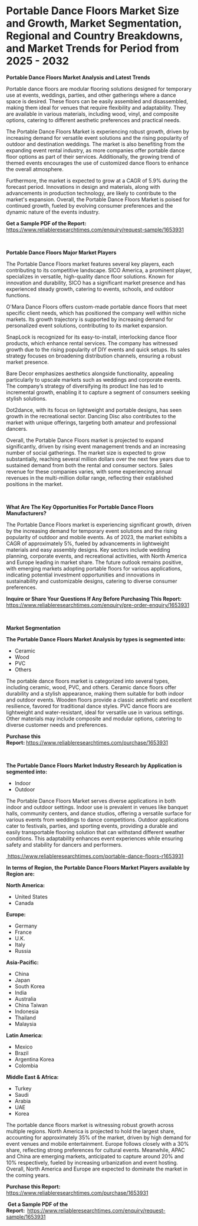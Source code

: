 <p><h1>Portable Dance Floors Market Size and Growth, Market Segmentation, Regional and Country Breakdowns, and Market Trends for Period from 2025 -  2032</h1></p><p><strong>Portable Dance Floors Market Analysis and Latest Trends</strong></p>
<p><p>Portable dance floors are modular flooring solutions designed for temporary use at events, weddings, parties, and other gatherings where a dance space is desired. These floors can be easily assembled and disassembled, making them ideal for venues that require flexibility and adaptability. They are available in various materials, including wood, vinyl, and composite options, catering to different aesthetic preferences and practical needs.</p><p>The Portable Dance Floors Market is experiencing robust growth, driven by increasing demand for versatile event solutions and the rising popularity of outdoor and destination weddings. The market is also benefiting from the expanding event rental industry, as more companies offer portable dance floor options as part of their services. Additionally, the growing trend of themed events encourages the use of customized dance floors to enhance the overall atmosphere.</p><p>Furthermore, the market is expected to grow at a CAGR of 5.9% during the forecast period. Innovations in design and materials, along with advancements in production technology, are likely to contribute to the market's expansion. Overall, the Portable Dance Floors Market is poised for continued growth, fueled by evolving consumer preferences and the dynamic nature of the events industry.</p></p>
<p><strong>Get a Sample PDF of the Report:&nbsp;</strong> <a href="https://www.reliableresearchtimes.com/enquiry/request-sample/1653931?utm_campaign=3678&utm_medium=2&utm_source=Github&utm_content=ia&utm_term=18042025&utm_id=portable-dance-floors">https://www.reliableresearchtimes.com/enquiry/request-sample/1653931</a></p>
<p>&nbsp;</p>
<p><strong>Portable Dance Floors Major Market Players</strong></p>
<p><p>The Portable Dance Floors market features several key players, each contributing to its competitive landscape. SICO America, a prominent player, specializes in versatile, high-quality dance floor solutions. Known for innovation and durability, SICO has a significant market presence and has experienced steady growth, catering to events, schools, and outdoor functions.</p><p>O'Mara Dance Floors offers custom-made portable dance floors that meet specific client needs, which has positioned the company well within niche markets. Its growth trajectory is supported by increasing demand for personalized event solutions, contributing to its market expansion.</p><p>SnapLock is recognized for its easy-to-install, interlocking dance floor products, which enhance rental services. The company has witnessed growth due to the rising popularity of DIY events and quick setups. Its sales strategy focuses on broadening distribution channels, ensuring a robust market presence.</p><p>Bare Decor emphasizes aesthetics alongside functionality, appealing particularly to upscale markets such as weddings and corporate events. The company’s strategy of diversifying its product line has led to incremental growth, enabling it to capture a segment of consumers seeking stylish solutions.</p><p>Dot2dance, with its focus on lightweight and portable designs, has seen growth in the recreational sector. Dancing Disc also contributes to the market with unique offerings, targeting both amateur and professional dancers.</p><p>Overall, the Portable Dance Floors market is projected to expand significantly, driven by rising event management trends and an increasing number of social gatherings. The market size is expected to grow substantially, reaching several million dollars over the next few years due to sustained demand from both the rental and consumer sectors. Sales revenue for these companies varies, with some experiencing annual revenues in the multi-million dollar range, reflecting their established positions in the market.</p></p>
<p>&nbsp;</p>
<p><strong>What Are The Key Opportunities For Portable Dance Floors Manufacturers?</strong></p>
<p><p>The Portable Dance Floors market is experiencing significant growth, driven by the increasing demand for temporary event solutions and the rising popularity of outdoor and mobile events. As of 2023, the market exhibits a CAGR of approximately 5%, fueled by advancements in lightweight materials and easy assembly designs. Key sectors include wedding planning, corporate events, and recreational activities, with North America and Europe leading in market share. The future outlook remains positive, with emerging markets adopting portable floors for various applications, indicating potential investment opportunities and innovations in sustainability and customizable designs, catering to diverse consumer preferences.</p></p>
<p><strong>Inquire or Share Your Questions If Any Before Purchasing This Report:</strong> <a href="https://www.reliableresearchtimes.com/enquiry/pre-order-enquiry/1653931?utm_campaign=3678&utm_medium=2&utm_source=Github&utm_content=ia&utm_term=18042025&utm_id=portable-dance-floors">https://www.reliableresearchtimes.com/enquiry/pre-order-enquiry/1653931</a></p>
<p>&nbsp;</p>
<p><strong>Market Segmentation</strong></p>
<p><strong>The Portable Dance Floors Market Analysis by types is segmented into:</strong></p>
<p><ul><li>Ceramic</li><li>Wood</li><li>PVC</li><li>Others</li></ul></p>
<p><p>The portable dance floors market is categorized into several types, including ceramic, wood, PVC, and others. Ceramic dance floors offer durability and a stylish appearance, making them suitable for both indoor and outdoor events. Wooden floors provide a classic aesthetic and excellent resilience, favored for traditional dance styles. PVC dance floors are lightweight and water-resistant, ideal for versatile use in various settings. Other materials may include composite and modular options, catering to diverse customer needs and preferences.</p></p>
<p><strong>Purchase this Report:&nbsp;</strong><a href="https://www.reliableresearchtimes.com/purchase/1653931?utm_campaign=3678&utm_medium=2&utm_source=Github&utm_content=ia&utm_term=18042025&utm_id=portable-dance-floors">https://www.reliableresearchtimes.com/purchase/1653931</a></p>
<p>&nbsp;</p>
<p><strong>The Portable Dance Floors Market Industry Research by Application is segmented into:</strong></p>
<p><ul><li>Indoor</li><li>Outdoor</li></ul></p>
<p><p>The Portable Dance Floors Market serves diverse applications in both indoor and outdoor settings. Indoor use is prevalent in venues like banquet halls, community centers, and dance studios, offering a versatile surface for various events from weddings to dance competitions. Outdoor applications cater to festivals, parties, and sporting events, providing a durable and easily transportable flooring solution that can withstand different weather conditions. This adaptability enhances event experiences while ensuring safety and stability for dancers and performers.</p></p>
<p><a href="https://www.reliableresearchtimes.com/portable-dance-floors-r1653931?utm_campaign=3678&utm_medium=2&utm_source=Github&utm_content=ia&utm_term=18042025&utm_id=portable-dance-floors">&nbsp;https://www.reliableresearchtimes.com/portable-dance-floors-r1653931</a></p>
<p><strong>In terms of Region, the Portable Dance Floors Market Players available by Region are:</strong></p>
<p>
    <p> <strong> North America: </strong>
        <ul>
            <li>United States</li>
            <li>Canada</li>
        </ul>
        </p> 
    <p> <strong> Europe: </strong>
        <ul>
            <li>Germany</li>
            <li>France</li>
            <li>U.K.</li>
            <li>Italy</li>
            <li>Russia</li>
        </ul>
        </p> 
    <p> <strong> Asia-Pacific: </strong>
        <ul>
            <li>China</li>
            <li>Japan</li>
            <li>South Korea</li>
            <li>India</li>
            <li>Australia</li>
            <li>China Taiwan</li>
            <li>Indonesia</li>
            <li>Thailand</li>
            <li>Malaysia</li>
        </ul>
        </p> 
    <p> <strong> Latin America: </strong>
        <ul>
            <li>Mexico</li>
            <li>Brazil</li>
            <li>Argentina Korea</li>
            <li>Colombia</li>
        </ul>
        </p> 
    <p> <strong> Middle East & Africa: </strong>
        <ul>
            <li>Turkey</li>
            <li>Saudi</li>
            <li>Arabia</li>
            <li>UAE</li>
            <li>Korea</li>
        </ul>
    </p>
    </p>
<p><p>The portable dance floors market is witnessing robust growth across multiple regions. North America is projected to hold the largest share, accounting for approximately 35% of the market, driven by high demand for event venues and mobile entertainment. Europe follows closely with a 30% share, reflecting strong preferences for cultural events. Meanwhile, APAC and China are emerging markets, anticipated to capture around 20% and 10% respectively, fueled by increasing urbanization and event hosting. Overall, North America and Europe are expected to dominate the market in the coming years.</p></p>
<p><strong>Purchase this Report: </strong><a href="https://www.reliableresearchtimes.com/purchase/1653931?utm_campaign=3678&utm_medium=2&utm_source=Github&utm_content=ia&utm_term=18042025&utm_id=portable-dance-floors">https://www.reliableresearchtimes.com/purchase/1653931</a></p>
<p>&nbsp;<strong>Get a Sample PDF of the Report:&nbsp;&nbsp;</strong><a href="https://www.reliableresearchtimes.com/enquiry/request-sample/1653931?utm_campaign=3678&utm_medium=2&utm_source=Github&utm_content=ia&utm_term=18042025&utm_id=portable-dance-floors">https://www.reliableresearchtimes.com/enquiry/request-sample/1653931</a></p>
<p><strong></strong></p>
<p><p></p><p></p><p></p></p>